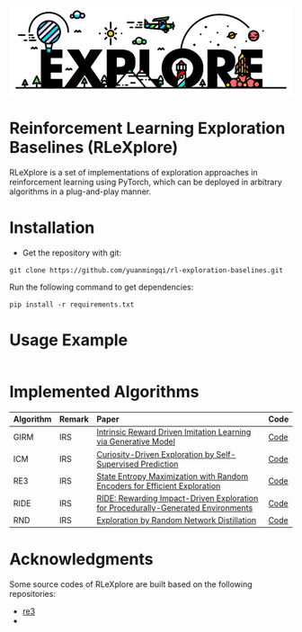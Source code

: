 
<div style="align: center;">
<img src='./docs/logo.jpg'>
</div>

# Reinforcement Learning Exploration Baselines (RLeXplore)

RLeXplore is a set of implementations of exploration approaches in reinforcement learning using PyTorch, which can be deployed in arbitrary algorithms in a plug-and-play manner. 

# Installation
- Get the repository with git:
```
git clone https://github.com/yuanmingqi/rl-exploration-baselines.git
```
Run the following command to get dependencies:
```shell
pip install -r requirements.txt
```

# Usage Example
```python

```

# Implemented Algorithms
| Algorithm | Remark | Paper |    Code    |
| :-----| :----- | :-----  | :----- |
|GIRM|IRS|[Intrinsic Reward Driven Imitation Learning via Generative Model](http://proceedings.mlr.press/v119/yu20d/yu20d.pdf)|[Code]()|
|ICM|IRS|[Curiosity-Driven Exploration by Self-Supervised Prediction](http://proceedings.mlr.press/v70/pathak17a/pathak17a.pdf)|[Code]()|
| RE3 | IRS | [State Entropy Maximization with Random Encoders for Efficient Exploration](http://proceedings.mlr.press/v139/seo21a/seo21a.pdf) | [Code]() |
|RIDE|IRS|[RIDE: Rewarding Impact-Driven Exploration for Procedurally-Generated Environments](https://arxiv.org/pdf/2002.12292)|[Code]()|
|RND|IRS|[Exploration by Random Network Distillation](https://arxiv.org/pdf/1810.12894.pdf%20http://arxiv.org/abs/1810.12894)|[Code]()|

# Acknowledgments
Some source codes of RLeXplore are built based on the following repositories:

- [re3]()
- []()